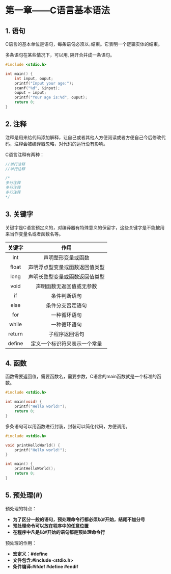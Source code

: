 # 第一章——C语言基本语法

## 1. 语句

C语言的基本单位是语句，每条语句必须以`;`结束。它表明一个逻辑实体的结束。

多条语句在某些情况下，可以用`,`隔开合并成一条语句。

```c
#include <stdio.h>

int main() {
    int input, ouput;
    printf("Input your age:");
    scanf("%d", &input);
    ouput = input;
    printf("Your age is:%d", ouput);
    return 0;
}
```

## 2. 注释

注释是用来给代码添加解释，让自己或者其他人方便阅读或者方便自己今后修改代码，注释会被编译器忽略，对代码的运行没有影响。

C语言注释有两种：

```c
//单行注释
//单行注释

/*
多行注释
多行注释
多行注释
*/
```

## 3. 关键字

关键字是C语言预定义的，对编译器有特殊意义的保留字，这些关键字是不能被用来当作变量名或者函数名等。

| 关键字 |              作用              |
| :----: | :----------------------------: |
|  int   |       声明整形变量或函数       |
| float  | 声明浮点型变量或函数返回值类型 |
|  long  | 声明长整型变量或函数返回值类型 |
|  void  |    声明函数无返回值或无参数    |
|   if   |          条件判断语句          |
|  else  |        条件分支否定语句        |
|  for   |          一种循环语句          |
| while  |          一种循环语句          |
| return |         子程序返回语句         |
| define |  定义一个标识符来表示一个常量  |

## 4. 函数

函数需要返回值，需要函数名，需要参数，C语言的main函数就是一个标准的函数。

```c
#include <stdio.h>

int main(void) {
    printf("Hello world!");
    return 0;
}
```

多条语句可以用函数进行封装，封装可以简化代码，方便调用。

```c
#include <stdio.h>

void printHelloWorld() {
    printf("Hello world!");
}

int main() {
    printHelloWorld();
    return 0;
}
```

## 5. 预处理(#)

预处理的特点：

- **为了区分一般的语句，预处理命令行都必须以#开始，结尾不加分号**
- **预处理命令可以放在程序中的任意位置**
- **在程序中凡是以#开始的语句都是预处理命令行**

预处理的作用：

- **宏定义：#define**
- **文件包含:#include <stdio.h>**
- **条件编译:#ifdef #define #endif**
